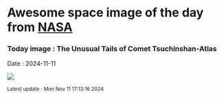 
# Awesome space image of the day from [NASA](https://api.nasa.gov/)

### Today image : The Unusual Tails of Comet Tsuchinshan-Atlas
Date : 2024-11-11

![](https://apod.nasa.gov/apod/image/2411/CometDarkTail_Falls_960.jpg)

<small>Latest update : Mon Nov 11 17:13:16 2024</small>
        